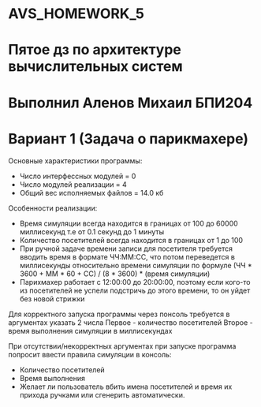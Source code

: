 # AVS_HOMEWORK_5
# Пятое дз по архитектуре вычислительных систем 
# Выполнил Аленов Михаил БПИ204 
# Вариант 1 (Задача о парикмахере)

Основные характеристики программы:
* Число интерфессных модулей = 0
* Число модулей реализации = 4
* Общий вес исполняемых файлов = 14.0 кб

Особенности реализации:
* Время симуляции всегда находится в границах от 100 до 60000 миллисекунд т.е от 0.1 секунд до 1 минуты
* Количество посетителей всегда находится в границах от 1 до 100
* При ручной задаче времени записи для посетителя требуется вводить время в формате ЧЧ:ММ:СС, что потом переведется в миллисекунды относительно времени симуляции по формуле (ЧЧ * 3600 + ММ * 60 + СС) / (8 * 3600) * (время симуляции) 
* Парихмахер работает с 12:00:00 до 20:00:00, поэтому если кого-то из посетителей не успели подстричь до этого времени, то он уйдет без новой стрижки

Для корректного запуска программы через понсоль требуется в аргументах указать 2 числа
Первое - количество посетителей
Второе - время выполнения симуляции в миллисекундах

При отсутствии/некорректных аргументах при запуске программа попросит ввести правила симуляции в консоль:
* Количество посетителей
* Время выполнения
* Желает ли пользователь вбить имена посетителей и время их прихода ручками или сгенерить автоматически.



